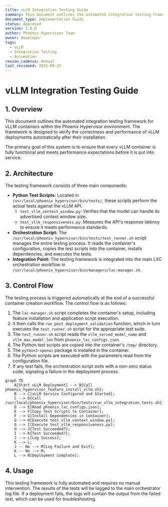 ```yaml
---
title: vLLM Integration Testing Guide
summary: This document outlines the automated integration testing framework for vLLM containers within the Phoenix Hypervisor environment.
document_type: Implementation Guide
status: Approved
version: 1.0.0
author: Phoenix Hypervisor Team
owner: Developer
tags:
  - vLLM
  - Integration Testing
  - Automation
review_cadence: Annual
last_reviewed: 2025-09-23
---
```


# vLLM Integration Testing Guide

## 1. Overview

This document outlines the automated integration testing framework for vLLM containers within the Phoenix Hypervisor environment. The framework is designed to verify the correctness and performance of vLLM deployments automatically after their installation.

The primary goal of this system is to ensure that every vLLM container is fully functional and meets performance expectations before it is put into service.

## 2. Architecture

The testing framework consists of three main components:

*   **Python Test Scripts:** Located in `/usr/local/phoenix_hypervisor/bin/tests/`, these scripts perform the actual tests against the vLLM API.
    *   `test_vllm_context_window.py`: Verifies that the model can handle its advertised context window size.
    *   `test_vllm_responsiveness.py`: Measures the API's response latency to ensure it meets performance standards.
*   **Orchestration Script:** The `/usr/local/phoenix_hypervisor/bin/tests/test_runner.sh` script manages the entire testing process. It reads the container's configuration, copies the test scripts into the container, installs dependencies, and executes the tests.
*   **Integration Point:** The testing framework is integrated into the main LXC orchestration workflow in `/usr/local/phoenix_hypervisor/bin/managers/lxc-manager.sh`.

## 3. Control Flow

The testing process is triggered automatically at the end of a successful container creation workflow. The control flow is as follows:

1.  The `lxc-manager.sh` script completes the container's setup, including feature installation and application script execution.
2.  It then calls the `run_post_deployment_validation` function, which in turn executes the `test_runner.sh` script for the appropriate test suite.
3.  The `test_runner.sh` script reads the `vllm_served_model_name` and `vllm_max_model_len` from `phoenix_lxc_configs.json`.
4.  The Python test scripts are copied into the container's `/tmp/` directory.
5.  The `python3-openai` package is installed in the container.
6.  The Python scripts are executed with the parameters read from the configuration file.
7.  If any test fails, the orchestration script exits with a non-zero status code, signaling a failure in the deployment process.

```mermaid
graph TD
    A[Start vLLM Deployment] --> B{Call phoenix_hypervisor_feature_install_vllm.sh};
    B --> C[vLLM Service Configured and Started];
    C --> D{Call /usr/local/phoenix_hypervisor/bin/tests/run_vllm_integration_tests.sh};
    D --> E[Read phoenix_lxc_configs.json];
    E --> F[Copy Test Scripts to Container];
    F --> G[Install Dependencies in Container];
    G --> H[Execute test_vllm_context_window.py];
    G --> I[Execute test_vllm_responsiveness.py];
    H --> J{Test Succeeded?};
    I --> K{Test Succeeded?};
    J --> L[Log Success];
    K --> L;
    J -- No --> M[Log Failure and Exit];
    K -- No --> M;
    L --> N[Deployment Complete];
```

## 4. Usage

This testing framework is fully automated and requires no manual intervention. The results of the tests will be logged to the main orchestrator log file. If a deployment fails, the logs will contain the output from the failed test, which can be used for troubleshooting.
